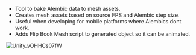 - Tool to bake Alembic data to mesh assets.
- Creates mesh assets based on source FPS and Alembic step size.
- Useful when developing for mobile platforms where Alembics dont work.
- Adds Flip Book Mesh script to generated object so it can be animated.

![Unity_vOHHCs07fW](https://github.com/snorulf/MeshBaking/assets/3111080/5cc64fa8-b4bf-4847-9907-3104e264c791)
